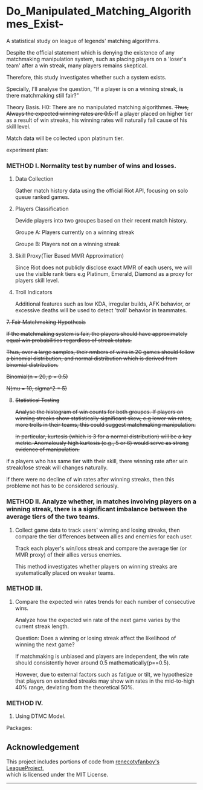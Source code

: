 # Do_Manipulated_Matching_Algorithmes_Exist-

A statistical study on league of legends' matching algorithms. 

Despite the official statement which is denying the existence of any matchmaking manipulation system, such as placing players on a 'loser's team' after a win streak, many players remains skeptical.

Therefore, this study investigates whether such a system exists.

Specially, I'll analyse the question, "If a player is on a winning streak, is there matchmaking still fair?"

Theory Basis. H0: There are no manipulated matching algorithmes.
<s>
Thus, Always the expected winning rates are 0.5.
</s>
If a player placed on higher tier as a result of win streaks, his winning rates will naturally fall cause of his skill level.

Match data will be collected upon platinum tier.

experiment plan: 

###  METHOD I. Normality test by number of wins and losses.

  1. Data Collection

     Gather match history data using the official Riot API, focusing on solo queue ranked games.
  
  3. Players Classification

     Devide players into two groupes based on their recent match history.

       Groupe A: Players currently on a winning streak

       Groupe B: Players not on a winning streak
  
  4. Skill Proxy(Tier Based MMR Approximation)

     Since Riot does not publicly disclose exact MMR of each users, we will use the visible rank tiers e.g Platinum, Emerald, Diamond as a proxy for players skill level.

  6. Troll Indicators

     Additional features such as low KDA, irregular builds, AFK behavior, or excessive deaths will be used to detect 'troll' behavior in teammates.

<s>
  7. Fair Matchmaking Hypothesis

  If the matchmaking system is fair, the players should have approximately equal win probabilities regardless of streak status.

  Thus, over a large samples, their nmbers of wins in 20 games should follow a binomial distribution, and normal distribution which is derived from binomial distribution.

  Binomial(n = 20, p = 0.5)

  N(mu = 10, sigma^2 = 5)

  8. Statistical Testing
     
      Analyse the histogram of win counts for both groupes. If players on winning streaks show statistically significant skew, e.g lower win rates, more trolls in their teams, this could suggest matchmaking manipulation.

      In particular, kurtosis (which is 3 for a normal distribution) will be a key metric. Anomalously high kurtosis (e.g., 5 or 6) would serve as strong evidence of manipulation.
</s>

if a players who has same tier with their skill, there winning rate after win streak/lose streak will changes naturally.

if there were no decline of win rates after winning streaks, then this probleme not has to be considered seriously.


###  METHOD II. Analyze whether, in matches involving players on a winning streak, there is a significant imbalance between the average tiers of the two teams.

  1. Collect game data to track users' winning and losing streaks, then compare the tier differences between allies and enemies for each user.

     Track each player's win/loss streak and compare the average tier (or MMR proxy) of their allies versus enemies.

     This method investigates whether players on winning streaks are systematically placed on weaker teams.

###  METHOD III. 

  1. Compare the expected win rates trends for each number of consecutive wins.

     Analyze how the expected win rate of the next game varies by the current streak length.

     Question: Does a winning or losing streak affect the likelihood of winning the next game?

     If matchmaking is unbiased and players are independent, the win rate should consistently hover around 0.5 mathematically(p==0.5).

     However, due to external factors such as fatigue or tilt, we hypothesize that players on extended streaks may show win rates in the mid-to-high 40% range, deviating from the theoretical 50%.

### METHOD IV.
  1. Using DTMC Model.
     
Packages: 




## Acknowledgement

This project includes portions of code from [renecotyfanboy's LeagueProject](https://github.com/renecotyfanboy/LeagueProject),  
which is licensed under the MIT License.


----------------------------------------
